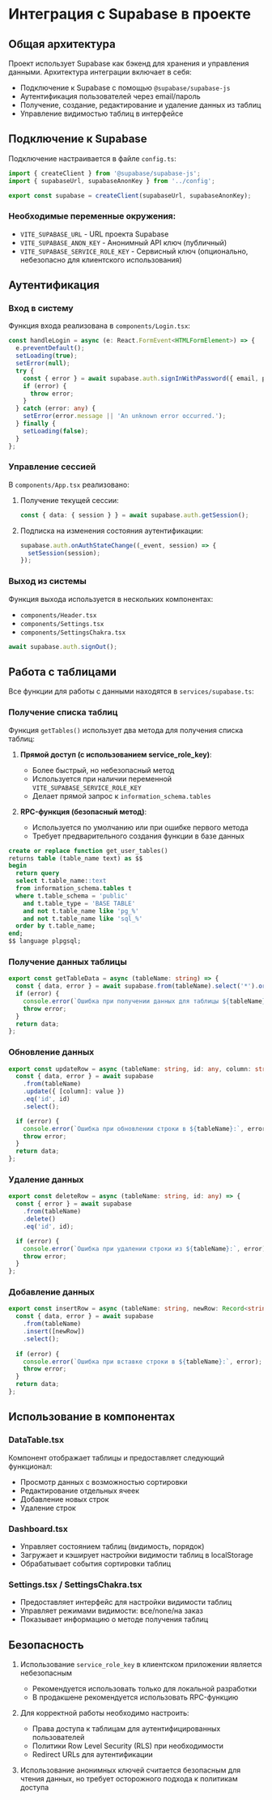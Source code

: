 # Интеграция с Supabase в проекте

## Общая архитектура

Проект использует Supabase как бэкенд для хранения и управления данными. Архитектура интеграции включает в себя:

- Подключение к Supabase с помощью `@supabase/supabase-js`
- Аутентификация пользователей через email/пароль
- Получение, создание, редактирование и удаление данных из таблиц
- Управление видимостью таблиц в интерфейсе

## Подключение к Supabase

Подключение настраивается в файле `config.ts`:

```typescript
import { createClient } from '@supabase/supabase-js';
import { supabaseUrl, supabaseAnonKey } from '../config';

export const supabase = createClient(supabaseUrl, supabaseAnonKey);
```

### Необходимые переменные окружения:

- `VITE_SUPABASE_URL` - URL проекта Supabase
- `VITE_SUPABASE_ANON_KEY` - Анонимный API ключ (публичный)
- `VITE_SUPABASE_SERVICE_ROLE_KEY` - Сервисный ключ (опционально, небезопасно для клиентского использования)

## Аутентификация

### Вход в систему
Функция входа реализована в `components/Login.tsx`:

```typescript
const handleLogin = async (e: React.FormEvent<HTMLFormElement>) => {
  e.preventDefault();
  setLoading(true);
  setError(null);
  try {
    const { error } = await supabase.auth.signInWithPassword({ email, password });
    if (error) {
      throw error;
    }
  } catch (error: any) {
    setError(error.message || 'An unknown error occurred.');
  } finally {
    setLoading(false);
  }
};
```

### Управление сессией
В `components/App.tsx` реализовано:

1. Получение текущей сессии:
   ```typescript
   const { data: { session } } = await supabase.auth.getSession();
   ```

2. Подписка на изменения состояния аутентификации:
   ```typescript
   supabase.auth.onAuthStateChange((_event, session) => {
     setSession(session);
   });
   ```

### Выход из системы
Функция выхода используется в нескольких компонентах:
- `components/Header.tsx`
- `components/Settings.tsx`
- `components/SettingsChakra.tsx`

```typescript
await supabase.auth.signOut();
```

## Работа с таблицами

Все функции для работы с данными находятся в `services/supabase.ts`:

### Получение списка таблиц

Функция `getTables()` использует два метода для получения списка таблиц:

1. **Прямой доступ (с использованием service_role_key)**:
   - Более быстрый, но небезопасный метод
   - Используется при наличии переменной `VITE_SUPABASE_SERVICE_ROLE_KEY`
   - Делает прямой запрос к `information_schema.tables`

2. **RPC-функция (безопасный метод)**:
   - Используется по умолчанию или при ошибке первого метода
   - Требует предварительного создания функции в базе данных

```sql
create or replace function get_user_tables()
returns table (table_name text) as $$
begin
  return query
  select t.table_name::text
  from information_schema.tables t
  where t.table_schema = 'public'
    and t.table_type = 'BASE TABLE'
    and not t.table_name like 'pg_%' 
    and not t.table_name like 'sql_%'
  order by t.table_name;
end;
$$ language plpgsql;
```

### Получение данных таблицы

```typescript
export const getTableData = async (tableName: string) => {
  const { data, error } = await supabase.from(tableName).select('*').order('id', { ascending: true }).limit(100);
  if (error) {
    console.error(`Ошибка при получении данных для таблицы ${tableName}:`, error);
    throw error;
  }
  return data;
};
```

### Обновление данных

```typescript
export const updateRow = async (tableName: string, id: any, column: string, value: any) => {
  const { data, error } = await supabase
    .from(tableName)
    .update({ [column]: value })
    .eq('id', id)
    .select();

  if (error) {
    console.error(`Ошибка при обновлении строки в ${tableName}:`, error);
    throw error;
  }
  return data;
};
```

### Удаление данных

```typescript
export const deleteRow = async (tableName: string, id: any) => {
  const { error } = await supabase
    .from(tableName)
    .delete()
    .eq('id', id);

  if (error) {
    console.error(`Ошибка при удалении строки из ${tableName}:`, error);
    throw error;
  }
};
```

### Добавление данных

```typescript
export const insertRow = async (tableName: string, newRow: Record<string, any>) => {
  const { data, error } = await supabase
    .from(tableName)
    .insert([newRow])
    .select();
    
  if (error) {
    console.error(`Ошибка при вставке строки в ${tableName}:`, error);
    throw error;
  }
  return data;
};
```

## Использование в компонентах

### DataTable.tsx
Компонент отображает таблицы и предоставляет следующий функционал:
- Просмотр данных с возможностью сортировки
- Редактирование отдельных ячеек
- Добавление новых строк
- Удаление строк

### Dashboard.tsx
- Управляет состоянием таблиц (видимость, порядок)
- Загружает и кэширует настройки видимости таблиц в localStorage
- Обрабатывает события сортировки таблиц

### Settings.tsx / SettingsChakra.tsx
- Предоставляет интерфейс для настройки видимости таблиц
- Управляет режимами видимости: все/none/на заказ
- Показывает информацию о методе получения таблиц

## Безопасность

1. Использование `service_role_key` в клиентском приложении является небезопасным
   - Рекомендуется использовать только для локальной разработки
   - В продакшене рекомендуется использовать RPC-функцию

2. Для корректной работы необходимо настроить:
   - Права доступа к таблицам для аутентифицированных пользователей
   - Политики Row Level Security (RLS) при необходимости
   - Redirect URLs для аутентификации

3. Использование анонимных ключей считается безопасным для чтения данных, но требует осторожного подхода к политикам доступа